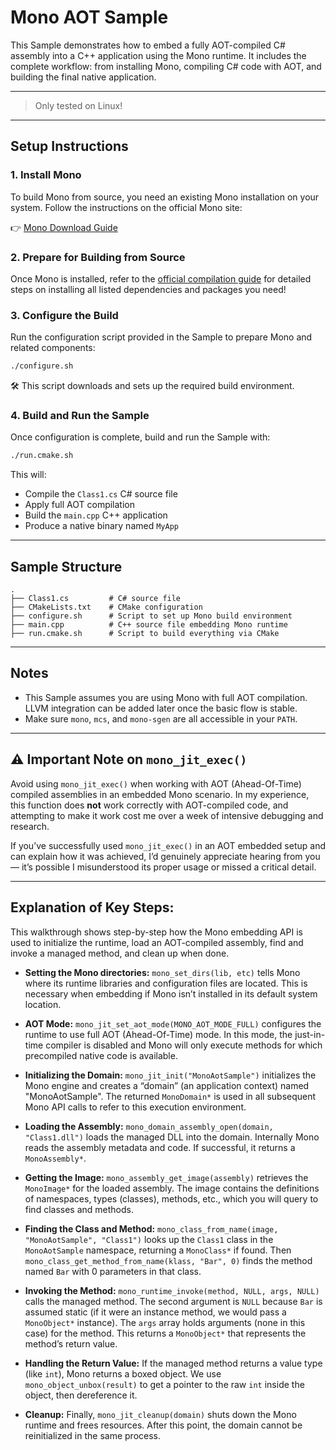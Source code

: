# Mono AOT Sample

This Sample demonstrates how to embed a fully AOT-compiled C# assembly into a C++ application using the Mono runtime. It includes the complete workflow: from installing Mono, compiling C# code with AOT, and building the final native application.

---

> Only tested on Linux!

---

## Setup Instructions

### 1. Install Mono

To build Mono from source, you need an existing Mono installation on your system. Follow the instructions on the official Mono site:

👉 [Mono Download Guide](https://www.mono-project.com/download/stable/#download-lin)

### 2. Prepare for Building from Source

Once Mono is installed, refer to the [official compilation guide](https://www.mono-project.com/docs/compiling-mono/linux/#debian-based-distributions) for detailed steps on installing all listed dependencies and packages you need!

### 3. Configure the Build

Run the configuration script provided in the Sample to prepare Mono and related components:

```bash
./configure.sh
```

🛠️ This script downloads and sets up the required build environment.

### 4. Build and Run the Sample

Once configuration is complete, build and run the Sample with:

```bash
./run.cmake.sh
```

This will:

* Compile the `Class1.cs` C# source file
* Apply full AOT compilation
* Build the `main.cpp` C++ application
* Produce a native binary named `MyApp`

---

## Sample Structure

```text
.
├── Class1.cs         # C# source file
├── CMakeLists.txt    # CMake configuration
├── configure.sh      # Script to set up Mono build environment
├── main.cpp          # C++ source file embedding Mono runtime
├── run.cmake.sh      # Script to build everything via CMake
```

---

## Notes

* This Sample assumes you are using Mono with full AOT compilation. LLVM integration can be added later once the basic flow is stable.
* Make sure `mono`, `mcs`, and `mono-sgen` are all accessible in your `PATH`.

---

## ⚠️ Important Note on `mono_jit_exec()`

Avoid using `mono_jit_exec()` when working with AOT (Ahead-Of-Time) compiled assemblies in an embedded Mono scenario. In my experience, this function does **not** work correctly with AOT-compiled code, and attempting to make it work cost me over a week of intensive debugging and research.

If you’ve successfully used `mono_jit_exec()` in an AOT embedded setup and can explain how it was achieved, I’d genuinely appreciate hearing from you — it’s possible I misunderstood its proper usage or missed a critical detail.

---

## Explanation of Key Steps:

This walkthrough shows step-by-step how the Mono embedding API is used to initialize the runtime, load an AOT-compiled assembly, find and invoke a managed method, and clean up when done.

* **Setting the Mono directories:**
  `mono_set_dirs(lib, etc)` tells Mono where its runtime libraries and configuration files are located. This is necessary when embedding if Mono isn’t installed in its default system location.

* **AOT Mode:**
  `mono_jit_set_aot_mode(MONO_AOT_MODE_FULL)` configures the runtime to use full AOT (Ahead-Of-Time) mode. In this mode, the just-in-time compiler is disabled and Mono will only execute methods for which precompiled native code is available.

* **Initializing the Domain:**
  `mono_jit_init("MonoAotSample")` initializes the Mono engine and creates a “domain” (an application context) named "MonoAotSample". The returned `MonoDomain*` is used in all subsequent Mono API calls to refer to this execution environment.

* **Loading the Assembly:**
  `mono_domain_assembly_open(domain, "Class1.dll")` loads the managed DLL into the domain. Internally Mono reads the assembly metadata and code. If successful, it returns a `MonoAssembly*`.

* **Getting the Image:**
  `mono_assembly_get_image(assembly)` retrieves the `MonoImage*` for the loaded assembly. The image contains the definitions of namespaces, types (classes), methods, etc., which you will query to find classes and methods.

* **Finding the Class and Method:**
  `mono_class_from_name(image, "MonoAotSample", "Class1")` looks up the `Class1` class in the `MonoAotSample` namespace, returning a `MonoClass*` if found. Then `mono_class_get_method_from_name(klass, "Bar", 0)` finds the method named `Bar` with 0 parameters in that class.

* **Invoking the Method:**
  `mono_runtime_invoke(method, NULL, args, NULL)` calls the managed method. The second argument is `NULL` because `Bar` is assumed static (if it were an instance method, we would pass a `MonoObject*` instance). The `args` array holds arguments (none in this case) for the method. This returns a `MonoObject*` that represents the method’s return value.

* **Handling the Return Value:**
  If the managed method returns a value type (like `int`), Mono returns a boxed object. We use `mono_object_unbox(result)` to get a pointer to the raw `int` inside the object, then dereference it.

* **Cleanup:**
  Finally, `mono_jit_cleanup(domain)` shuts down the Mono runtime and frees resources. After this point, the domain cannot be reinitialized in the same process.

